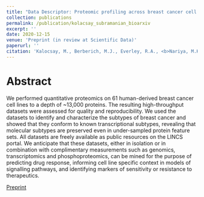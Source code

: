 ```yaml
---
title: "Data Descriptor: Proteomic profiling across breast cancer cell lines and models"
collection: publications
permalink: /publication/kolacsay_subramanian_bioarxiv
excerpt: ''
date: 2020-12-15
venue: 'Preprint (in review at Scientific Data)'
paperurl: ''
citation: 'Kalocsay, M., Berberich, M.J., Everley, R.A., <b>Nariya, M.K.</b>, Chung, M., Gaudio, B., Victor, C., Bradshaw, G.A., Hafner, M., Sorger P.K., Mills, C.E., Subramanian, K'
---
```


# Abstract 
We performed quantitative proteomics on 61 human-derived breast cancer cell lines to a depth of ~13,000 proteins. The resulting high-throughput datasets were assessed for quality and reproducibility. We used the datasets to identify and characterize the subtypes of breast cancer and showed that they conform to known transcriptional subtypes, revealing that molecular subtypes are preserved even in under-sampled protein feature sets. All datasets are freely available as public resources on the LINCS portal. We anticipate that these datasets, either in isolation or in combination with complimentary measurements such as genomics, transcriptomics and phosphoproteomics, can be mined for the purpose of predicting drug response, informing cell line specific context in models of signalling pathways, and identifying markers of sensitivity or resistance to therapeutics.

[Preprint](http://mauliknariya.github.io/files/Kalocsay_Subramanian_bioarxiv2020.pdf)
